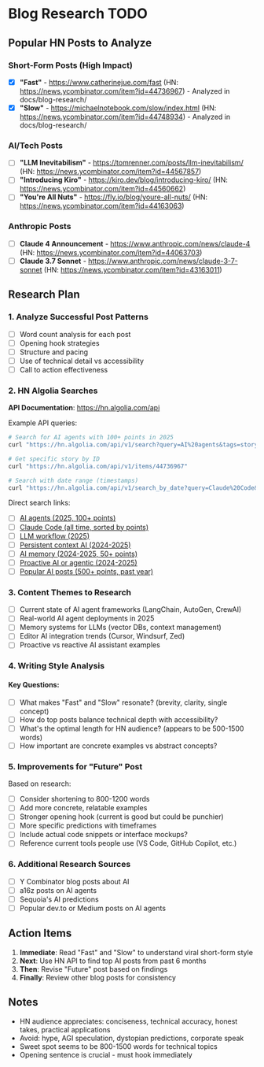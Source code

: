 # Blog Research TODO

## Popular HN Posts to Analyze

### Short-Form Posts (High Impact)
- [x] **"Fast"** - https://www.catherinejue.com/fast (HN: https://news.ycombinator.com/item?id=44736967) - Analyzed in docs/blog-research/
- [x] **"Slow"** - https://michaelnotebook.com/slow/index.html (HN: https://news.ycombinator.com/item?id=44748934) - Analyzed in docs/blog-research/

### AI/Tech Posts
- [ ] **"LLM Inevitabilism"** - https://tomrenner.com/posts/llm-inevitabilism/ (HN: https://news.ycombinator.com/item?id=44567857)
- [ ] **"Introducing Kiro"** - https://kiro.dev/blog/introducing-kiro/ (HN: https://news.ycombinator.com/item?id=44560662)
- [ ] **"You're All Nuts"** - https://fly.io/blog/youre-all-nuts/ (HN: https://news.ycombinator.com/item?id=44163063)

### Anthropic Posts
- [ ] **Claude 4 Announcement** - https://www.anthropic.com/news/claude-4 (HN: https://news.ycombinator.com/item?id=44063703)
- [ ] **Claude 3.7 Sonnet** - https://www.anthropic.com/news/claude-3-7-sonnet (HN: https://news.ycombinator.com/item?id=43163011)

## Research Plan

### 1. Analyze Successful Post Patterns
- [ ] Word count analysis for each post
- [ ] Opening hook strategies
- [ ] Structure and pacing
- [ ] Use of technical detail vs accessibility
- [ ] Call to action effectiveness

### 2. HN Algolia Searches

**API Documentation**: https://hn.algolia.com/api

Example API queries:
```bash
# Search for AI agents with 100+ points in 2025
curl "https://hn.algolia.com/api/v1/search?query=AI%20agents&tags=story&numericFilters=created_at_i>1735689600,points>100"

# Get specific story by ID
curl "https://hn.algolia.com/api/v1/items/44736967"

# Search with date range (timestamps)
curl "https://hn.algolia.com/api/v1/search_by_date?query=Claude%20Code&tags=story&numericFilters=created_at_i>1704067200,created_at_i<1754352000"
```

Direct search links:
- [ ] [AI agents (2025, 100+ points)](https://hn.algolia.com/?dateRange=custom&dateStart=1735689600&dateEnd=1754352000&hitsPerPage=30&minScore=100&page=0&prefix=false&query=AI%20agents&sort=byPopularity&type=story)
- [ ] [Claude Code (all time, sorted by points)](https://hn.algolia.com/?hitsPerPage=30&page=0&prefix=true&query=%22Claude%20Code%22&sort=byPopularity&type=story)
- [ ] [LLM workflow (2025)](https://hn.algolia.com/?dateRange=custom&dateStart=1735689600&dateEnd=1754352000&hitsPerPage=30&page=0&prefix=false&query=LLM%20workflow&sort=byPopularity&type=story)
- [ ] [Persistent context AI (2024-2025)](https://hn.algolia.com/?dateRange=custom&dateStart=1704067200&dateEnd=1754352000&hitsPerPage=30&page=0&prefix=false&query=persistent%20context%20AI&sort=byPopularity&type=story)
- [ ] [AI memory (2024-2025, 50+ points)](https://hn.algolia.com/?dateRange=custom&dateStart=1704067200&dateEnd=1754352000&hitsPerPage=30&minScore=50&page=0&prefix=false&query=AI%20memory&sort=byPopularity&type=story)
- [ ] [Proactive AI or agentic (2024-2025)](https://hn.algolia.com/?dateRange=custom&dateStart=1704067200&dateEnd=1754352000&hitsPerPage=30&page=0&prefix=false&query=proactive%20AI%20OR%20agentic&sort=byPopularity&type=story)
- [ ] [Popular AI posts (500+ points, past year)](https://hn.algolia.com/?dateRange=pastYear&hitsPerPage=30&minScore=500&page=0&prefix=false&query=AI&sort=byPopularity&type=story)

### 3. Content Themes to Research
- [ ] Current state of AI agent frameworks (LangChain, AutoGen, CrewAI)
- [ ] Real-world AI agent deployments in 2025
- [ ] Memory systems for LLMs (vector DBs, context management)
- [ ] Editor AI integration trends (Cursor, Windsurf, Zed)
- [ ] Proactive vs reactive AI assistant examples

### 4. Writing Style Analysis

#### Key Questions:
- [ ] What makes "Fast" and "Slow" resonate? (brevity, clarity, single concept)
- [ ] How do top posts balance technical depth with accessibility?
- [ ] What's the optimal length for HN audience? (appears to be 500-1500 words)
- [ ] How important are concrete examples vs abstract concepts?

### 5. Improvements for "Future" Post

Based on research:
- [ ] Consider shortening to 800-1200 words
- [ ] Add more concrete, relatable examples
- [ ] Stronger opening hook (current is good but could be punchier)
- [ ] More specific predictions with timeframes
- [ ] Include actual code snippets or interface mockups?
- [ ] Reference current tools people use (VS Code, GitHub Copilot, etc.)

### 6. Additional Research Sources
- [ ] Y Combinator blog posts about AI
- [ ] a16z posts on AI agents
- [ ] Sequoia's AI predictions
- [ ] Popular dev.to or Medium posts on AI agents

## Action Items

1. **Immediate**: Read "Fast" and "Slow" to understand viral short-form style
2. **Next**: Use HN API to find top AI posts from past 6 months
3. **Then**: Revise "Future" post based on findings
4. **Finally**: Review other blog posts for consistency

## Notes

- HN audience appreciates: conciseness, technical accuracy, honest takes, practical applications
- Avoid: hype, AGI speculation, dystopian predictions, corporate speak
- Sweet spot seems to be 800-1500 words for technical topics
- Opening sentence is crucial - must hook immediately